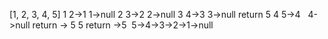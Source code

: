[1, 2, 3, 4, 5]
1 2->1 1->null
2 3->2 2->null
3 4->3 3->null return 5
4  5->4   4->null  return -> 5
5 return ->5
​
5->4->3->2->1->null